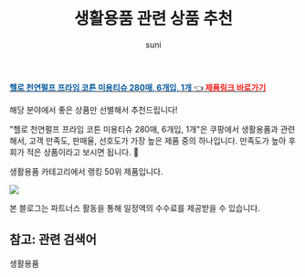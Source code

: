 ﻿---
layout: post
title:  "생활용품 관련 상품 추천" 
author: suni
categories: [ 생활용품 ]
tags: []
image: https://static.coupangcdn.com/image/retail/images/2020/08/05/17/6/45163c13-fd77-4c4e-a1e1-46cb3524c89c.jpg 
description: "쿠팡에서 관련 상품으로 가장 고객 선호도가 높은 제품 중 하나입니다."
---
<a href="https://link.coupang.com/re/AFFSDP?lptag=AF5011742&pageKey=1942653958&itemId=3298059507&vendorItemId=71284990098&traceid=V0-113-5d16dc15ff311363"><b><font color='#01579B'>헬로 천연펄프 프라임 코튼 미용티슈 280매, 6개입, 1개 </font></b>👈<b><font color='#f71919'> 제품링크 바로가기</font></b></a>

해당 분야에서 좋은 상품만 선별해서 추천드립니다!

"헬로 천연펄프 프라임 코튼 미용티슈 280매, 6개입, 1개"은 쿠팡에서 생활용품과 관련해서, 고객 만족도, 판매율, 선호도가 가장 높은 제품 중의 하나입니다.
만족도가 높아 후회가 적은 상품이라고 보시면 됩니다. 🙂

생활용품 카테고리에서 랭킹  50위 제품입니다. 

<a href="https://link.coupang.com/re/AFFSDP?lptag=AF5011742&pageKey=1942653958&itemId=3298059507&vendorItemId=71284990098&traceid=V0-113-5d16dc15ff311363"> <img src="https://static.coupangcdn.com/image/retail/images/2020/08/05/17/6/45163c13-fd77-4c4e-a1e1-46cb3524c89c.jpg"></a>

본 블로그는 파트너스 활동을 통해 일정액의 수수료를 제공받을 수 있습니다.

## 참고: 관련 검색어    
생활용품